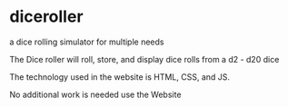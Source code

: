 # diceroller
a dice rolling simulator for multiple needs

The Dice roller will roll, store, and display dice rolls from a d2 - d20 dice

The technology used in the website is HTML, CSS, and JS.

No additional work is needed use the Website